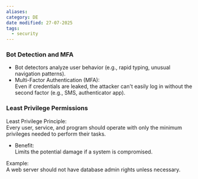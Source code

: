 ```yaml
---
aliases: 
category: DE
date modified: 27-07-2025
tags:
  - security
---
```

### Bot Detection and MFA

- Bot detectors analyze user behavior (e.g., rapid typing, unusual navigation patterns).
- Multi-Factor Authentication (MFA):  
  Even if credentials are leaked, the attacker can't easily log in without the second factor (e.g., SMS, authenticator app).

### Least Privilege Permissions

Least Privilege Principle:  
  Every user, service, and program should operate with only the minimum privileges needed to perform their tasks.
  
- Benefit:  
  Limits the potential damage if a system is compromised.

Example:  
A web server should not have database admin rights unless necessary.